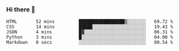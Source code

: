 ### Hi there 👋

<!--
**KLXLjun/KLXLjun** is a ✨ _special_ ✨ repository because its `README.md` (this file) appears on your GitHub profile.

Here are some ideas to get you started:

- 🔭 I’m currently working on ...
- 🌱 I’m currently learning ...
- 👯 I’m looking to collaborate on ...
- 🤔 I’m looking for help with ...
- 💬 Ask me about ...
- 📫 How to reach me: ...
- 😄 Pronouns: ...
- ⚡ Fun fact: ...
-->

<!--START_SECTION:waka-->
```text
HTML       52 mins         █████████████████▒░░░░░░░   69.72 % 
CSS        14 mins         █████░░░░░░░░░░░░░░░░░░░░   19.43 % 
JSON       4 mins          █▓░░░░░░░░░░░░░░░░░░░░░░░   06.31 % 
Python     3 mins          █░░░░░░░░░░░░░░░░░░░░░░░░   04.00 % 
Markdown   0 secs          ░░░░░░░░░░░░░░░░░░░░░░░░░   00.54 % 
```
<!--END_SECTION:waka-->
